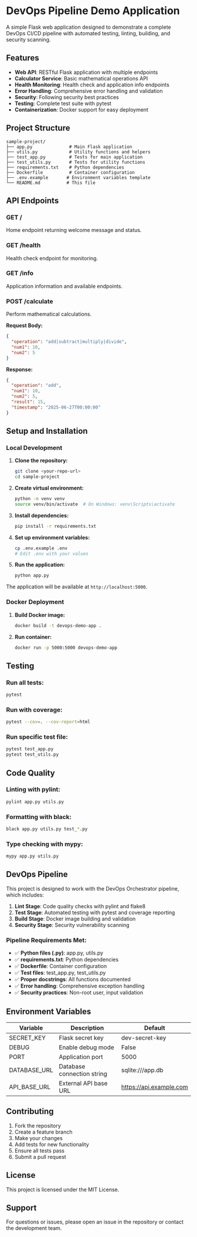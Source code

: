 # DevOps Pipeline Demo Application

A simple Flask web application designed to demonstrate a complete DevOps CI/CD pipeline with automated testing, linting, building, and security scanning.

## Features

- **Web API**: RESTful Flask application with multiple endpoints
- **Calculator Service**: Basic mathematical operations API
- **Health Monitoring**: Health check and application info endpoints
- **Error Handling**: Comprehensive error handling and validation
- **Security**: Following security best practices
- **Testing**: Complete test suite with pytest
- **Containerization**: Docker support for easy deployment

## Project Structure

```
sample-project/
├── app.py              # Main Flask application
├── utils.py            # Utility functions and helpers
├── test_app.py         # Tests for main application
├── test_utils.py       # Tests for utility functions
├── requirements.txt    # Python dependencies
├── Dockerfile          # Container configuration
├── .env.example       # Environment variables template
└── README.md          # This file
```

## API Endpoints

### GET /
Home endpoint returning welcome message and status.

### GET /health
Health check endpoint for monitoring.

### GET /info
Application information and available endpoints.

### POST /calculate
Perform mathematical calculations.

**Request Body:**
```json
{
  "operation": "add|subtract|multiply|divide",
  "num1": 10,
  "num2": 5
}
```

**Response:**
```json
{
  "operation": "add",
  "num1": 10,
  "num2": 5,
  "result": 15,
  "timestamp": "2025-06-27T00:00:00"
}
```

## Setup and Installation

### Local Development

1. **Clone the repository:**
   ```bash
   git clone <your-repo-url>
   cd sample-project
   ```

2. **Create virtual environment:**
   ```bash
   python -m venv venv
   source venv/bin/activate  # On Windows: venv\Scripts\activate
   ```

3. **Install dependencies:**
   ```bash
   pip install -r requirements.txt
   ```

4. **Set up environment variables:**
   ```bash
   cp .env.example .env
   # Edit .env with your values
   ```

5. **Run the application:**
   ```bash
   python app.py
   ```

The application will be available at `http://localhost:5000`.

### Docker Deployment

1. **Build Docker image:**
   ```bash
   docker build -t devops-demo-app .
   ```

2. **Run container:**
   ```bash
   docker run -p 5000:5000 devops-demo-app
   ```

## Testing

### Run all tests:
```bash
pytest
```

### Run with coverage:
```bash
pytest --cov=. --cov-report=html
```

### Run specific test file:
```bash
pytest test_app.py
pytest test_utils.py
```

## Code Quality

### Linting with pylint:
```bash
pylint app.py utils.py
```

### Formatting with black:
```bash
black app.py utils.py test_*.py
```

### Type checking with mypy:
```bash
mypy app.py utils.py
```

## DevOps Pipeline

This project is designed to work with the DevOps Orchestrator pipeline, which includes:

1. **Lint Stage**: Code quality checks with pylint and flake8
2. **Test Stage**: Automated testing with pytest and coverage reporting
3. **Build Stage**: Docker image building and validation
4. **Security Stage**: Security vulnerability scanning

### Pipeline Requirements Met:

- ✅ **Python files (.py)**: app.py, utils.py
- ✅ **requirements.txt**: Python dependencies
- ✅ **Dockerfile**: Container configuration
- ✅ **Test files**: test_app.py, test_utils.py
- ✅ **Proper docstrings**: All functions documented
- ✅ **Error handling**: Comprehensive exception handling
- ✅ **Security practices**: Non-root user, input validation

## Environment Variables

| Variable | Description | Default |
|----------|-------------|---------|
| SECRET_KEY | Flask secret key | dev-secret-key |
| DEBUG | Enable debug mode | False |
| PORT | Application port | 5000 |
| DATABASE_URL | Database connection string | sqlite:///app.db |
| API_BASE_URL | External API base URL | https://api.example.com |

## Contributing

1. Fork the repository
2. Create a feature branch
3. Make your changes
4. Add tests for new functionality
5. Ensure all tests pass
6. Submit a pull request

## License

This project is licensed under the MIT License.

## Support

For questions or issues, please open an issue in the repository or contact the development team.
